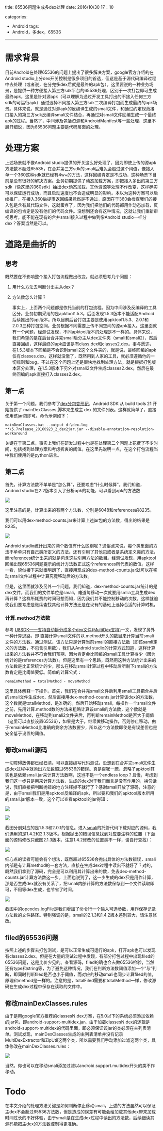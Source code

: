 title: 65536问题生成多dex处理
date: 2016/10/30 17：10

categories:
- Android
tags:
- Android，多dex，65536
---


# 需求背景
目前Android在处理65536的问题上提出了很多解决方案，google官方介绍的在Android studio上分dex开关控制是很多项目的首选，但这是基于源代码编译过程中去处理（或者说，在分完多dex后就是最终的apk包）。这里要说的一种业务场景，是提供一种方便接入第三方sdk平台的65536处理，区别于一次打包即可生成最终apk，这里是针对源apk（可以理解为通过开发工具打出的不接入任何三方sdk的可运行apk）通过选择不同接入第三方sdk二次编译打包而生成最终的apk场景。<!-- more -->具体来说，就是通过对源apk的反编译生成的smali文件，和通过约定规范接口接入的第三方sdk反编译smali文件结合，再通过对smali文件回编生成一个最终apk的过程。当然了，中间涉及包括资源和AndroidManifest等一些处理，这里不展开细说，因为65536问题主要是代码层面的处理。

# 处理方案

上述场景就不像Android studio提供的开关这么好处理了，因为即使上传的源apk方法数不超过65535，在合并第三方sdk的smali后难免会超过这个阈值，像接入单一个360这种sdk就已经有4w+的方法，这样回编肯定是不成功，这种场景下目前是没有很好的解决方案。业务初期提供了动态加载方案，即把接入多出的第三方sdk（像这里的360sdk）抽出dex动态加载，其他资源等处理不作改变，这样确实可以保证运行成功，而且启动速度也不会造成明显的影响。本以为这种方案可以后续推广，在接入360后提审返回结果竟然是不通过，原因在于360会检查我们的接入包是含有其代码文件，这就蛋疼了，因为我们把他们的代码都用作动态加载，反编译的包肯定是没有他们的代码文件。没想到还会有这种情况，这就让我们重新审视思考，能不能在现有的合并smali接入过程中做到像Android studio一样分dex？答案当然是可以。


# 道路是曲折的

## 思考

既然要在不影响整个接入打包流程做出改变，就必须思考几个问题：

1. 用什么方法去判断分出主从dex？
2. 方法数怎么计算？

	事实上，上面两个问题都是依托当前的打包流程。因为中间涉及反编译的工具区分，业务初期采用的是apktool1.5.3，后面发现1.5.3版本不能适配Android后续推出的api版本。所以目前后台打包主要是使用apktool1.5.3、2.0.1和2.0.3三种打包空间，业务根据不同需要上传不同空间的源apk接入。这里面就有一个问题，经测试发现，不同apktool版本的处理是不一样的。具体来说，我们希望的是在后台合并完smali后分主从dex文件夹（smali和smali2），然后直接回编，这样最终的apk应该是有class.dex和classes2.dex。事与愿违，在1.5.3版本下回编是不会识别smali2这个文件夹的，就是说，最终回编的apk仅有classes.dex。这样就没辙了，既然用到人家的工具，就必须遵循他的一切规则和bug。不过在这个问题上还是很快地找到处理方法，就是根据打包版本区分处理，在1.5.3版本下另外对smali2文件生成classes2.dex。然后在最终回编的apk直接打入classes2.dex。

## 第一点

关于第一个问题，我们参考了[dex分包变形记](https://segmentfault.com/a/1190000004053072)，Android SDK 从 build tools 21 开始提供了 mainDexClasses 脚本来生成主 dex 的文件列表。这样就简单了，直接使用该jar包即可。命令示例如下：
	
	mainDexClasses.bat --output d:\dex.log **\5.7release_20160923_2_dex2jar.jar --disable-annotation-resolution-workaround

关键在于第二点，事实上我们在研发过程中也是在处理第二个问题上花费了不少时间，包括找到处理方案和考虑折衷的阈值。在这里先说明一点，在这个打包流程当中我们使用的是python语言。

## 第二点

首先，计算方法数不单单是“怎么算”，还要考虑“什么时候算”。我们知道，Android studio在2.2版本引入了分析apk的功能，可以看到apk的方法数

![](http://i.imgur.com/CeIPfJJ.png)

这里注意的是，计算出来的有两个方法数，分别是6048和references的8235。

我们可以用dex-method-counts.jar来计算上述jar包的方法数，得出的结果是8235。

![](http://i.imgur.com/whvQIJx.png)

Android studio统计出来的两个数值有什么区别呢？通俗点来说，每个类里面的方法不单单只有自己类所定义的方法，还有引用了其他包或者是系统定义类的方法，而references统计出来的就是包含这些引用方法的数目。经测试发现，用apktool回编出现65536问题提示的统计方法数正式这个references所代表的数值。这样一看，貌似接下来就很明朗了，直接用现成的dex-method-counts.jar就可以在移动smali文件过程中计算究竟移动后的方法数。

但是，这里面就涉及另外一个问题，我们知道，dex-method-counts.jar统计的是dex文件，而我们的文件单位是smali，难道每移动一次就要用smlia工具生成dex再计算？这样所耗费的时间可想而知，因为我们并不能控制移动的次数。这样就迫使我们要考虑是继续查找其他计算方法还是在现有的基础上选择合适的计算时机。

### 计算.method方法数

参考 [U8SDK——支持自动拆分成多个dex文件(MultiDex支持)](http://blog.csdn.net/chenjie19891104/article/details/51258183)一文，发现了另外一种计算思路，即 直接计算smali文件的以.method开头的数目来计算当前smali文件的方法数。通过测试，该方法只是计算当前smali的直接方法数（即该samli定义的方法数，不包含引用数），我们从Android studio的计算方式知道，这样计算出来的方法数并不符合我们预期，因为肯定会比回编的smali工具计算得少（因为统计的是references方法数）。但是这里有一个思路，既然用这种方法统计出来的方法数是比正常统计的少，那么在移动smali计算过程中移动后所剩下smali的方法数肯定是比阈值要低。简单的计算公式：

	remainMethod = totalMethod - moveMethod

这里具体解释一下操作。首先，我们在合并完smali文件后利用smali工具把合并后的smali文件生成dex，然后直接用dex-method-counts.jar计算该dex的方法数，这个数就是totalMethod，是准确的。然后开始移动smali，每操作一个smali文件之前，先用计算.method数的方法来粗略计算该smali的方法数，这个数就是moveMethod，在移动到smali2文件夹后，再判断remainMethod是否大于阈值（这里可以直接设置65536），如果是大于，继续做移动操作，否则停止移动。由于remainMethod比准确的剩余方法数要少，所以这个方法数即使是有误差但也是安全低于设置的阈值。

## 修改smali源码

一切障碍放佛都已经扫清，可以直接编写代码测试。没想到在合并完smali文件生成dex过程中就抛出方法数超过65536的错误。真是百密一疏，忽略了apktool其实也是依赖smali.jar来计算方法数啊，这岂不是一个endless loop？且慢，考虑到我们这一步只是用来计算方法数，生成的dex对于我们而言是没有作用的，换句话说，我们直接把判断抛错的地方注释掉不就行了？感谢smali开放了源码，注意的是，由于smali我们是用apktool反编译的apk，所以要和我们的apktool版本所用的smali.jar版本一致，这个可以查看apktool的jar得知：

![](http://i.imgur.com/b1Adfdy.png)

![](http://i.imgur.com/XacVseY.png)

截图分别对应的是1.5.3和2.0.1的信息。进入[smali](https://github.com/JesusFreke/smali)的托管代码下载对应的源码，我们选用的是1.4.2和2.1.3版本。根据抛出的错误信息找到对应要注释的位置（下面面的源码修改只截图2.1.3版本，注意1.4.2修改的位置类不一样，请自行查找）：

![](http://i.imgur.com/FFynHi2.png)

细心点的读者可能会有个想法，既然超过65536会抛出具体的方法数错误，smali内部是有计算method的一套方法，直接在生成dex过程中读出不就好了？对的，既然我们拿到了源码，完全是可以利用其计算出来的数，免去dex-method-counts.jar计算方法数这一步，上面也说到了，这一步生成的dex只是用作计算，那是否生成dex就没有关系了，把smali内部计算的方法数保存到一个文件读取即可，不用等dex生成，也节省了时间。

![](http://i.imgur.com/wr9Ii0c.png)

截图中的opcodes.logFile是我们增加了命令行一个输入可选参数，用作保存记录方法数的文件路径。特别强调的是，smali的2.1.3和1.4.2版本差别较大，请注意修改。

## filed的65536问题

按照上述的步骤去打包测试，是可以正常生成可运行的apk，打开apk也可以发现有classes2.dex。但是在大量的测试过程中发现，有部分打包过程中出现filed的65536问题，这是比价少见的。查看源码，filed的确也会去做65536检验，当然还有type和string等，为了避免这种情况，我们在判断方法数阈值添加一个“与”判断，即同时判断filed是否也小于阈值，而对应的移动smali也同步计算filed的值，原理和method是一样的。注意的是，totalFiled需要和totalMethod一样，修改源码在生成dex过程中保存在读取的文件中。

## 修改mainDexClasses.rules

由于是用google官方推荐的classesN.dex方案，在5.0以下的系统必须添加依赖的jar包，即android-support-multidex.jar。由于加载classesN.dex的逻辑是android-support-multidex的代码里面，即必须保证该jar的类必须在主列表清单。测试发现，mainDexClasses生成的主列表清单并没有记录MultiDexExtractor和ZipUtil这两个类，所以需要我们手动添加过滤这两个类，具体修改在mainDexClasses.rules：

![](http://i.imgur.com/roV1hbC.png)

当然，你也可以在移动smali添加过滤以android.support.multidex开头的类不作移动。

# Todo

在本文介绍的处理方法关键是如何判断停止移动smali，上述的方法虽然可以保证主dex不会超过65536方法数，但是造成的误差有可能会给加载其他dex带来加载时间过长的不好体验，由于smali是在生成dex过程中读出的方法数，后续细读其源码能把主dex的方法数控制得更准确。